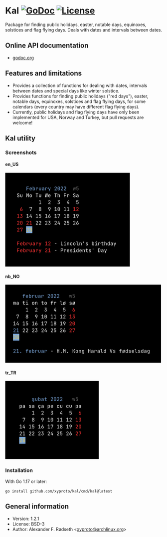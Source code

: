 # Kal [![GoDoc](https://godoc.org/github.com/xyproto/kal?status.svg)](http://godoc.org/github.com/xyproto/kal) [![License](http://img.shields.io/badge/license-MIT-green.svg?style=flat)](https://raw.githubusercontent.com/xyproto/kal/master/LICENSE)

Package for finding public holidays, easter, notable days, equinoxes, solstices and flag flying days. Deals with dates and intervals between dates.

## Online API documentation

* [godoc.org](http://godoc.org/github.com/xyproto/kal)

## Features and limitations

* Provides a collection of functions for dealing with dates, intervals between dates and special days like winter solstice.
* Provides functions for finding public holidays ("red days"), easter, notable days, equinoxes, solstices and flag flying days, for some calendars (every country may have different flag flying days).
* Currently, public holidays and flag flying days have only been implemented for USA, Norway and Turkey, but pull requests are welcome!

## Kal utility

### Screenshots

#### en_US

![en_US](img/us.png)

#### nb_NO

![nb_NO](img/nb.png)

#### tr_TR

![tr_TR](img/tr.png)

### Installation

With Go 1.17 or later:

    go install github.com/xyproto/kal/cmd/kal@latest

## General information

* Version: 1.2.1
* License: BSD-3
* Author: Alexander F. Rødseth &lt;xyproto@archlinux.org&gt;
